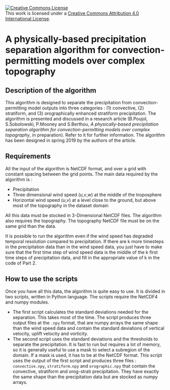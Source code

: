  <a rel="license" href="http://creativecommons.org/licenses/by/4.0/"><img alt="Creative Commons License" style="border-width:0" src="https://i.creativecommons.org/l/by/4.0/88x31.png" /></a><br />This work is licensed under a <a rel="license" href="http://creativecommons.org/licenses/by/4.0/">Creative Commons Attribution 4.0 International License</a>.


# A physically-based precipitation separation algorithm for convection-permitting models over complex topography

## Description of the algorithm

This algorithm is designed to separate the precipitation from convection-permitting model outputs into three categories : (1) convective, (2) stratiform, and (3) orographically enhanced stratiform precipitation. The algorithm is presented and discussed in a research article (B.Poujol, S.Sobolowski, P.Mooney and S.Berthou, *A physically-based precipitation separation algorithm for convection-permitting models over complex topography*, in preparation). Refer to it for further information. The algorithm has been designed in spring 2019 by the authors of the article.

## Requirements
All the input of the algorithm is NetCDF format, and over a grid with constant spacing between the grid points.
The main data required by the algorithm is :
 - Precipitation
 - Three dimensional wind speed (*u*,*v*,*w*) at the middle of the troposphere
 - Horizontal wind speed (*u*,*v*) at a level close to the ground, but above most of the topography in the dataset domain

All this data must be stocked in 3-Dimensional NetCDF files.
The algorithm also requires the topography. The topography NetCDF file must be on the same grid than the data.

It is possible to run the algorithm even if the wind speed has degraded temporal resolution compared to precipitation. If there are k more timesteps in the precipitation data than in the wind speed data, you just have to make sure that the first time step of wind speed data is the middle of the k first time steps of precipitation data, and fill in the appropriate value of k in the code of Part 2.

## How to use the scripts
Once you have all this data, the algorithm is quite easy to use. It is divided in two scripts, written in Python language. The scripts require the NetCDF4 and numpy modules.
 - The first script calculates the standard deviations needed for the separation. This takes most of the time. The script produces three output files at the `.npy` format, that are numpy arrays the same shape than the wind speed data and contain the standard deviations of vertical velocity, uplift velocity and vorticity.
 - The second script uses the standard deviations and the thresholds to separate the precipitation. It is fast to run but requires a lot of memory, so it is generally useful to use a mask to select a subregion of the domain. If a mask is used, it has to be at the NetCDF format. This script uses the output of the first script and produces three files : `convective.npy`, `stratiform.npy` and `orographic.npy` that contain the convective, stratiform and orog-strati precipitation. They have exactly the same shape than the precipitation data but are stocked as numpy arrays.
 
